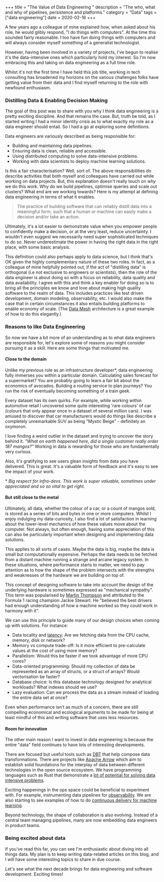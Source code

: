 +++
title = "The Value of Data Engineering "
description = "The who, what and why of pipelines, persistence and platforms."
category = "Data"
tags = ["data engineering"]
date = 2020-02-16
+++

A few years ago a colleague of mine explained how, when asked about his
role, he would glibly respond, "I do things with computers". At the time this
sounded fairly reasonable. I too have fun doing things with computers and will
always consider myself something of a generalist technologist.

However, having been involved in a variety of projects, I've begun to realise
it's the data-intensive ones which particularly hold my interest. So I'm now
embracing this and taking on data engineering as a full time role.

Whilst it's not the first time I have held this job title, working in
tech consulting has broadened my horizons on the various challenges folks have
getting value from their data and I find myself returning to the role with
newfound enthusiasm.

### Distilling Data & Enabling Decision Making

The goal of this post was to share with you why I think data engineering is a
pretty exciting discipline. And that remains the case. But, truth be told, as I
started writing I had a minor identity crisis as to what exactly my role as a
data engineer should entail. So I had a go at exploring some definitions.

Data engineers are variously described as being responsible for:

- Building and maintaining data pipelines.
- Ensuring data is clean, reliable and accessible.
- Using distributed computing to solve data-intensive problems.
- Working with data scientists to deploy machine learning solutions.

Is this a fair characterisation? Well, sort of. The above responsibilities do
describe activities that both myself and colleagues have carried out while
working on data projects. But, this explanation doesn't really touch on
_why_ we do this work. Why do we build pipelines, optimise queries and scale
out clusters? What end are we working towards? Here is my attempt at
defining data engineering in terms of what it enables.

> The practice of building software that can reliably distill data into a
> meaningful form, such that a human or machine can easily make a decision
> and/or take an action.

Ultimately, it's a lot easier to demonstrate value when you empower people to
confidently make a decision, or at the very least, reduce uncertainty. I
wouldn't even suggest we necessarily need super sophisticated techniques to do
so. Never underestimate the power in having the right data in the right
place, with some basic analysis.


This definition could also perhaps apply to data science, but I think that's
OK given the highly complementary nature of these two roles. In fact, as a
colleague of mine helpfully pointed out, if the act of "distilling data" is
orthogonal (i.e not exclusive to engineers or scientists), then the role of the
data engineer is about doing so with a focus on reliability, data quality and
data availability. I agree with this and think a key enabler for doing so is to
bring all the principles we know and love about making high quality software to
the realm of data. This includes practices like test driven development, domain
modeling, observability, etc. I would also make the case that in certain
circumstances it also entails building platforms to enable economy of scale.
(The [Data Mesh][1] architecture is a great example of how to do this
elegantly.)

### Reasons to like Data Engineering

So now we have a bit more of an understanding as to what data engineers are
responsible for, let's explore some of reasons you might consider pursuing it as
a skill. Here are some things that motivated me.

#### Close to the domain

Unlike my previous role as an infrastructure developer\*, data engineering
fully immerses you within a particular domain. Calculating sales forecast for a
supermarket? You are probably going to learn a fair bit about the economics of
avocados. Building a routing service to plan journeys? You run the risk of
eventually becoming something of a train geek.

Every dataset has its own quirks. For example, while working within automotive
retail I uncovered some quite interesting 'rare colours' of car (colours that
only appear once in a dataset of several million cars). I was amused to
discover that car manufacturers would do things like describe a completely
unremarkable SUV as being "Mystic Beige" - definitely an oxymoron.

I love finding a weird outlier in the dataset and trying to uncover the story
behind it. _"What on earth happened here, did a single customer really order
187 mangos?"_ Working in data is rewarding for those who are fundamentally very
curious.

Also, it's gratifying to see users glean insights from data you have delivered.
This is great. It's a valuable form of feedback and it's easy to see the
impact of your work.


\* _Big respect for infra-devs. This work is super valuable, sometimes under
appreciated and so so vital to get right._

#### But still close to the metal

Ultimately, all data, whether the colour of a car, or a count of mangos sold,
is stored as a series of bits and bytes in one or more computers. Whilst I enjoy
indulging my data-curiosity, I also find a lot of satisfaction in learning
about the lower-level mechanics of how these values move about the computer.
Not always, but often enough, having some appreciation of this can also be
particularly important when designing and implementing data solutions.

This applies to all sorts of cases. Maybe the data is big, maybe the data is
small but computationally expensive. Perhaps the data needs to be fetched from
a distant machine running a strange and arcane legacy system. In these
situations, where performance starts to matter, we need to pay attention as to
how the shape of the problem intersects with the strengths and weaknesses of
the hardware we are building on top of.

This concept of designing software to take into account the design of the
underlying hardware is sometimes expressed as "mechanical sympathy". This term
was popularised by [Martin Thompson][2] and attributed to the Formula 1
racing champion Jackie Stewart. He "believed the best drivers had enough
understanding of how a machine worked so they could work in harmony with it".

We can use this principle to guide many of our design choices when coming up
with solutions. For instance:

- Data locality and [latency][3]: Are we fetching data from the CPU cache,
  memory, disk or network?
- Memory vs compute trade-off: Is it more efficient to pre-calculate values at
  the cost of using more memory?
- Parallelism: Would this be faster if we took advantage of more CPU cores?
- Data-oriented programming: Should my collection of data be represented as an
  array of structs, or a struct of arrays? Would vectorisation be faster?
- Database choice: Is this database technology designed for analytical
  workloads? What indexes should we use?
- Lazy evaluation: Can we process the data as a stream instead of loading the
  entire data set at once?

Even when performance isn't as much of a concern, there are still compelling
economical and ecological arguments to be made for being at least mindful of
this and writing software that uses less resources.

#### Room for innovation

The other main reason I want to invest in data engineering is because the
entire "data" field continues to have lots of interesting developments.

There are focused but useful tools such as [DBT][4] that help compose data
transformations. There are projects like [Apache Arrow][5] which aim to
establish solid foundations for the interplay of data between different
technologies in the open source ecosystem. We have programming languages such
as Rust that demonstrate a [lot of potential for solving data intensive
problems][6].

Exciting happenings in the ops space could be beneficial to experiment with.
For example, instrumenting data pipelines for [observability][7]. We are also
starting to see examples of how to do [continuous delivery for machine
learning][8].

Beyond technology, the shape of collaboration is also evolving. Instead of a
central team managing pipelines, many are now embedding data engineers in
product teams.

### Being excited about data

If you've read this far, you can see I'm enthusiastic about diving into
all things data. My plan is to keep writing data-related articles on this
blog, and I will have some interesting topics to share in due course.

Let's see what the next decade brings for data engineering and software
development. Exciting times!


[1]: https://martinfowler.com/articles/data-monolith-to-mesh.html
[2]: https://mechanical-sympathy.blogspot.com
[3]: https://gist.github.com/hellerbarde/2843375
[4]: https://www.getdbt.com
[5]: https://arrow.apache.org
[6]: https://andygrove.io/2018/01/rust-is-for-big-data/
[7]: https://docs.honeycomb.io/learning-about-observability/intro-to-observability/
[8]: https://martinfowler.com/articles/cd4ml.html
